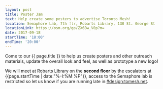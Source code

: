 ```yaml
---
layout: post
title: Poster Jam
text: Help create some posters to advertise Toronto Mesh!
location: Semaphore Lab, 7th flr, Robarts Library, 130 St. George St  
locationLink: https://osm.org/go/ZX6Bw_V0p?m=
date: 2017-09-18
startTime: '18:00'
endTime: '20:00'
---
```


Come to our {{ page.title }} to help us create posters and other outreach materials, update the overall look and feel, as well as prototype a new logo!

We will meet at Robarts Library on the **second floor** by the escalators at {{page.startTime | date:"%-I:%M %P"}}, access to the Semaphore lab is restricted so let us know if you are running late in [#design:tomesh.net](https://chat.tomesh.net/#/room/#design:tomesh.net).

